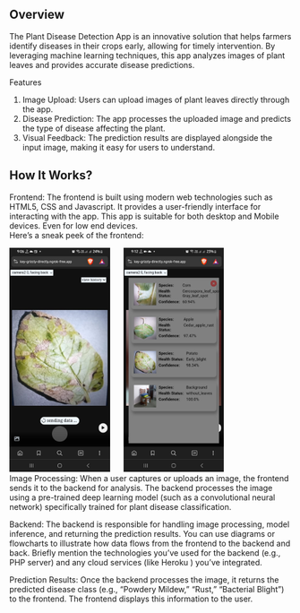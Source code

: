## Overview
The Plant Disease Detection App is an innovative solution that helps farmers identify diseases in their crops early, allowing for timely intervention. By leveraging machine learning techniques, this app analyzes images of plant leaves and provides accurate disease predictions.

Features
<ol type='1'>
<li>Image Upload: Users can upload images of plant leaves directly through the app.</li>
<li>Disease Prediction: The app processes the uploaded image and predicts the type of disease affecting the plant.</li>
<li>Visual Feedback: The prediction results are displayed alongside the input image, making it easy for users to understand.</li>
</ol>

## How It Works?
Frontend:
The frontend is built using modern web technologies such as HTML5, CSS and Javascript. It provides a user-friendly interface for interacting with the app. This app is suitable for both desktop and Mobile devices. Even for low end devices.  
Here’s a sneak peek of the frontend: 
<br>
<div style="display: inline; width: 400px"><img src="Extra/frontend_1.jpg" alt="Image 1" style="height: 400px; margin-right: 20px;"></div>
    <img src="Extra/frontend_2.jpg" alt="Image 2" style="height: 400px">

<br>
Image Processing:
When a user captures or uploads an image, the frontend sends it to the backend for analysis.
The backend processes the image using a pre-trained deep learning model (such as a convolutional neural network) specifically trained for plant disease classification.

Backend:
The backend is responsible for handling image processing, model inference, and returning the prediction results.
You can use diagrams or flowcharts to illustrate how data flows from the frontend to the backend and back.
Briefly mention the technologies you’ve used for the backend (e.g., PHP server) and any cloud services (like Heroku ) you’ve integrated.

Prediction Results:
Once the backend processes the image, it returns the predicted disease class (e.g., “Powdery Mildew,” “Rust,” “Bacterial Blight”) to the frontend.
The frontend displays this information to the user.